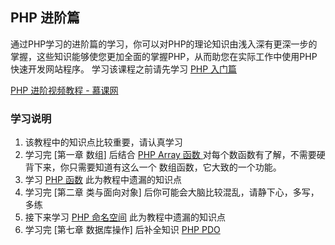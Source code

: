 ## PHP 进阶篇

通过PHP学习的进阶篇的学习，你可以对PHP的理论知识由浅入深有更深一步的掌握，这些知识能够使您更加全面的掌握PHP，从而助您在实际工作中使用PHP快速开发网站程序。 学习该课程之前请先学习 [PHP 入门篇](/chapter1/section1.2.md)

[PHP 进阶视频教程 - 慕课网](http://www.imooc.com/learn/26)

### 学习说明

1. 该教程中的知识点比较重要，请认真学习
2. 学习完 \[第一章 数组\] 后结合 [PHP Array 函数 ](https://www.runoob.com/php/php-ref-array.html) 对每个数函数有了解，不需要硬背下来，你只需要知道有这么一个 数组函数，它大致的一个功能。
3. 学习 [PHP 函数](https://www.runoob.com/php/php-functions.html) 此为教程中遗漏的知识点
4. 学习完 \[第二章 类与面向对象\] 后你可能会大脑比较混乱，请静下心，多写，多练
5. 接下来学习 [PHP 命名空间](https://www.runoob.com/php/php-namespace.html) 此为教程中遗漏的知识点
6. 学习完 \[第七章 数据库操作\] 后补全知识 [PHP PDO](https://www.runoob.com/php/php-pdo.html)




